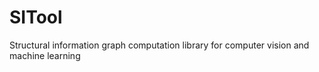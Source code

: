 # SITool

Structural information graph computation library for computer vision and machine learning 